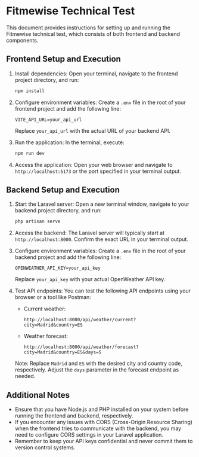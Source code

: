 # Fitmewise Technical Test

This document provides instructions for setting up and running the Fitmewise technical test, which consists of both frontend and backend components.

## Frontend Setup and Execution

1. Install dependencies:
   Open your terminal, navigate to the frontend project directory, and run:

   ```bash
   npm install
   ```

2. Configure environment variables:
   Create a `.env` file in the root of your frontend project and add the following line:

   ```dotenv
   VITE_API_URL=your_api_url
   ```

   Replace `your_api_url` with the actual URL of your backend API.

3. Run the application:
   In the terminal, execute:

   ```bash
   npm run dev
   ```

4. Access the application:
   Open your web browser and navigate to `http://localhost:5173` or the port specified in your terminal output.

## Backend Setup and Execution

1. Start the Laravel server:
   Open a new terminal window, navigate to your backend project directory, and run:

   ```bash
   php artisan serve
   ```

2. Access the backend:
   The Laravel server will typically start at `http://localhost:8000`. Confirm the exact URL in your terminal output.

3. Configure environment variables:
   Create a `.env` file in the root of your backend project and add the following line:

   ```dotenv
   OPENWEATHER_API_KEY=your_api_key
   ```

   Replace `your_api_key` with your actual OpenWeather API key.

4. Test API endpoints:
   You can test the following API endpoints using your browser or a tool like Postman:

   - Current weather:
     ```
     http://localhost:8000/api/weather/current?city=Madrid&country=ES
     ```

   - Weather forecast:
     ```
     http://localhost:8000/api/weather/forecast?city=Madrid&country=ES&days=5
     ```

   Note: Replace `Madrid` and `ES` with the desired city and country code, respectively. Adjust the `days` parameter in the forecast endpoint as needed.

## Additional Notes

- Ensure that you have Node.js and PHP installed on your system before running the frontend and backend, respectively.
- If you encounter any issues with CORS (Cross-Origin Resource Sharing) when the frontend tries to communicate with the backend, you may need to configure CORS settings in your Laravel application.
- Remember to keep your API keys confidential and never commit them to version control systems.
